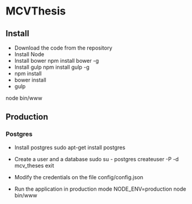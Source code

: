 # MCVThesis

## Install
- Download the code from the repository
- Install Node
- Install bower
npm install bower -g
- Install gulp
    npm install gulp -g
- npm install
- bower install
- gulp

node bin/www

## Production

### Postgres

- Install postgres
    sudo apt-get install postgres
- Create a user and a database
    sudo su - postgres
    createuser -P -d mcv_theses
    exit
    
- Modify the credentials on the file config/config.json
- Run the application in production mode
    NODE_ENV=production node bin/www
    
   


